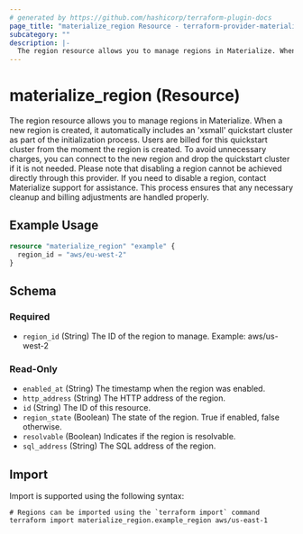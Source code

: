 ```yaml
---
# generated by https://github.com/hashicorp/terraform-plugin-docs
page_title: "materialize_region Resource - terraform-provider-materialize"
subcategory: ""
description: |-
  The region resource allows you to manage regions in Materialize. When a new region is created, it automatically includes an 'xsmall' quickstart cluster as part of the initialization process. Users are billed for this quickstart cluster from the moment the region is created. To avoid unnecessary charges, you can connect to the new region and drop the quickstart cluster if it is not needed. Please note that disabling a region cannot be achieved directly through this provider. If you need to disable a region, contact Materialize support for assistance. This process ensures that any necessary cleanup and billing adjustments are handled properly.
---
```


# materialize_region (Resource)

The region resource allows you to manage regions in Materialize. When a new region is created, it automatically includes an 'xsmall' quickstart cluster as part of the initialization process. Users are billed for this quickstart cluster from the moment the region is created. To avoid unnecessary charges, you can connect to the new region and drop the quickstart cluster if it is not needed. Please note that disabling a region cannot be achieved directly through this provider. If you need to disable a region, contact Materialize support for assistance. This process ensures that any necessary cleanup and billing adjustments are handled properly.

## Example Usage

```terraform
resource "materialize_region" "example" {
  region_id = "aws/eu-west-2"
}
```

<!-- schema generated by tfplugindocs -->
## Schema

### Required

- `region_id` (String) The ID of the region to manage. Example: aws/us-west-2

### Read-Only

- `enabled_at` (String) The timestamp when the region was enabled.
- `http_address` (String) The HTTP address of the region.
- `id` (String) The ID of this resource.
- `region_state` (Boolean) The state of the region. True if enabled, false otherwise.
- `resolvable` (Boolean) Indicates if the region is resolvable.
- `sql_address` (String) The SQL address of the region.

## Import

Import is supported using the following syntax:

```shell
# Regions can be imported using the `terraform import` command
terraform import materialize_region.example_region aws/us-east-1
```
